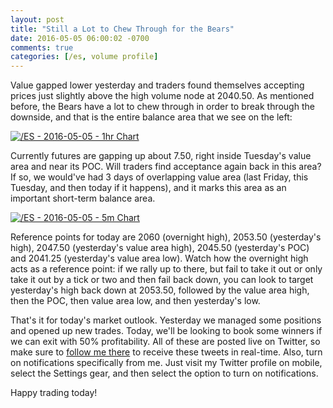 ```yaml
---
layout: post
title: "Still a Lot to Chew Through for the Bears"
date: 2016-05-05 06:00:02 -0700
comments: true
categories: [/es, volume profile]
---
```


Value gapped lower yesterday and traders found themselves accepting prices just slightly above the high volume node  at 2040.50. As mentioned before, the Bears have a lot to chew through in order to break through the downside, and that is the entire balance area that we see on the left:

[![/ES - 2016-05-05 - 1hr Chart](/images/blog/05052016/es.png)](/images/blog/05052016/es.png)

Currently futures are gapping up about 7.50, right inside Tuesday's value area and near its POC. Will traders find acceptance again back in this area? If so, we would've had 3 days of overlapping value area (last Friday, this Tuesday, and then today if it happens), and it marks this area as an important short-term balance area.

[![/ES - 2016-05-05 - 5m Chart](/images/blog/05052016/es_zoomed.png)](/images/blog/05052016/es_zoomed.png)

Reference points for today are 2060 (overnight high), 2053.50 (yesterday's high), 2047.50 (yesterday's value area high), 2045.50 (yesterday's POC) and 2041.25 (yesterday's value area low). Watch how the overnight high acts as a reference point: if we rally up to there, but fail to take it out or only take it out by a tick or two and then fail back down, you can look to target yesterday's high back down at 2053.50, followed by the value area high, then the POC, then value area low, and then yesterday's low.

That's it for today's market outlook. Yesterday we managed some positions and opened up new trades. Today, we'll be looking to book some winners if we can exit with 50% profitability. All of these are posted live on Twitter, so make sure to [follow me there](https://twitter.com/theta_positive "Follow @thetatrades on Twitter") to receive these tweets in real-time. Also, turn on notifications specifically from me. Just visit my Twitter profile on mobile, select the Settings gear, and then select the option to turn on notifications.

Happy trading today!
